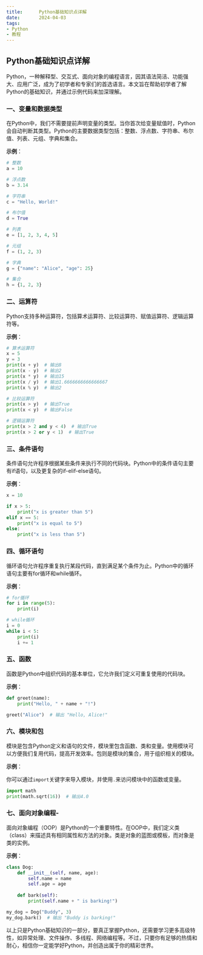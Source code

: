 ```yaml
---
title:      Python基础知识点详解
date:       2024-04-03
tags:
- Python
- 教程
--- 
```


## Python基础知识点详解

Python，一种解释型、交互式、面向对象的编程语言，因其语法简洁、功能强大、应用广泛，成为了初学者和专家们的首选语言。本文旨在帮助初学者了解Python的基础知识，并通过示例代码来加深理解。

### 一、变量和数据类型

在Python中，我们不需要提前声明变量的类型。当你首次给变量赋值时，Python会自动判断其类型。Python的主要数据类型包括：整数、浮点数、字符串、布尔值、列表、元组、字典和集合。

**示例**：


```python
# 整数
a = 10

# 浮点数
b = 3.14

# 字符串
c = "Hello, World!"

# 布尔值
d = True

# 列表
e = [1, 2, 3, 4, 5]

# 元组
f = (1, 2, 3)

# 字典
g = {"name": "Alice", "age": 25}

# 集合
h = {1, 2, 3}
```
### 二、运算符

Python支持多种运算符，包括算术运算符、比较运算符、赋值运算符、逻辑运算符等。

**示例**：


```python
# 算术运算符
x = 5
y = 3
print(x + y)  # 输出8
print(x - y)  # 输出2
print(x * y)  # 输出15
print(x / y)  # 输出1.6666666666666667
print(x % y)  # 输出2

# 比较运算符
print(x > y)  # 输出True
print(x < y)  # 输出False

# 逻辑运算符
print(x > 2 and y < 4)  # 输出True
print(x > 2 or y < 1)  # 输出True
```
### 三、条件语句

条件语句允许程序根据某些条件来执行不同的代码块。Python中的条件语句主要有if语句，以及更复杂的if-elif-else语句。

**示例**：


```python
x = 10

if x > 5:
    print("x is greater than 5")
elif x == 5:
    print("x is equal to 5")
else:
    print("x is less than 5")
```
### 四、循环语句

循环语句允许程序重复执行某段代码，直到满足某个条件为止。Python中的循环语句主要有for循环和while循环。

**示例**：


```python
# for循环
for i in range(5):
    print(i)

# while循环
i = 0
while i < 5:
    print(i)
    i += 1
```
### 五、函数

函数是Python中组织代码的基本单位，它允许我们定义可重复使用的代码块。

**示例**：


```python
def greet(name):
    print("Hello, " + name + "!")

greet("Alice")  # 输出 "Hello, Alice!"
```
### 六、模块和包

模块是包含Python定义和语句的文件，模块里包含函数、类和变量。使用模块可以方便我们复用代码，提高开发效率。包则是模块的集合，用于组织相关的模块。

**示例**：

你可以通过`import`关键字来导入模块，并使用`.`来访问模块中的函数或变量。


```python
import math
print(math.sqrt(16))  # 输出4.0
```
### 七、面向对象编程-

面向对象编程（OOP）是Python的一个重要特性。在OOP中，我们定义类（class）来描述具有相同属性和方法的对象。类是对象的蓝图或模板，而对象是类的实例。

**示例**：


```python
class Dog:
    def __init__(self, name, age):
        self.name = name
        self.age = age
    
    def bark(self):
        print(self.name + " is barking!")

my_dog = Dog("Buddy", 3)
my_dog.bark()  # 输出 "Buddy is barking!"
```

以上只是Python基础知识的一部分，要真正掌握Python，还需要学习更多高级特性，如异常处理、文件操作、多线程、网络编程等。不过，只要你有足够的热情和耐心，相信你一定能学好Python，并创造出属于你的精彩世界。